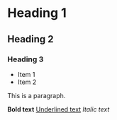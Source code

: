 <h1>Heading 1</h1>
<h2>Heading 2</h2>
<h3>Heading 3</h3>

<ul>
  <li>Item 1</li>
  <li>Item 2</li>
</ul>

<p>This is a paragraph.</p>

<b>Bold text</b>
<u>Underlined text</u>
<i>Italic text</i>
